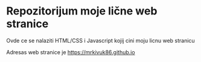 # Repozitorijum moje lične web stranice

Ovde ce se nalaziti HTML/CSS i Javascript kojij cini moju licnu web stranicu

Adresas web stranice je https://mrkivuk86.github.io